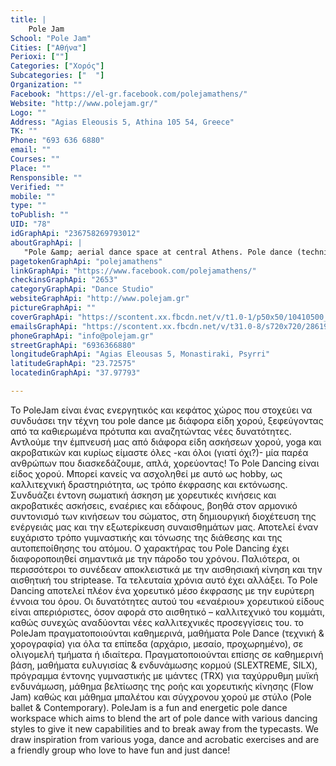 ```yaml
---
title: |
    Pole Jam
School: "Pole Jam"
Cities: ["Αθήνα"]
Perioxi: [""]
Categories: ["Χορός"]
Subcategories: ["  "]
Organization: ""
Facebook: "https://el-gr.facebook.com/polejamathens/"
Website: "http://www.polejam.gr/"
Logo: ""
Address: "Agias Eleousis 5, Athina 105 54, Greece"
TK: ""
Phone: "693 636 6880"
email: ""
Courses: ""
Place: ""
Rensponsible: ""
Verified: ""
mobile: ""
type: ""
toPublish: ""
UID: "78"
idGraphApi: "236758269793012"
aboutGraphApi: | 
   "Pole &amp; aerial dance space at central Athens. Pole dance (technique/choreo) flexibility, acrobatics, aerial silks/hoop, ballet, contemporary &amp; exotic dance."
pagetokenGraphApi: "polejamathens"
linkGraphApi: "https://www.facebook.com/polejamathens/"
checkinsGraphApi: "2653"
categoryGraphApi: "Dance Studio"
websiteGraphApi: "http://www.polejam.gr"
pictureGraphApi: ""
coverGraphApi: "https://scontent.xx.fbcdn.net/v/t1.0-1/p50x50/10410500_573824869419682_1331685880459124685_n.jpg?oh=85d43141ba92e05483b3abfb616cba51&amp;oe=5B3ACB02"
emailsGraphApi: "https://scontent.xx.fbcdn.net/v/t31.0-8/s720x720/28619363_1232036170265212_5277625453279248129_o.jpg?oh=a1af69b3da32b58d021e8f722292b59a&amp;oe=5B30B31E"
phoneGraphApi: "info@polejam.gr"
streetGraphApi: "6936366880"
longitudeGraphApi: "Agias Eleousas 5, Monastiraki, Psyrri"
latitudeGraphApi: "23.72575"
locatedinGraphApi: "37.97793"

---
```


Το PoleJam είναι ένας ενεργητικός και κεφάτος χώρος που στοχεύει να συνδυάσει την τέχνη του pole dance με διάφορα είδη χορού, ξεφεύγοντας από τα καθιερωμένα πρότυπα και αναζητώντας νέες δυνατότητες. Αντλούμε την έμπνευσή μας από διάφορα είδη ασκήσεων χορού, yoga και ακροβατικών και κυρίως είμαστε όλες -και όλοι (γιατί όχι?)- μία παρέα ανθρώπων που διασκεδάζουμε, απλά, χορεύοντας! Το Pole Dancing είναι είδος χορού. Μπορεί κανείς να ασχοληθεί με αυτό ως hobby, ως καλλιτεχνική δραστηριότητα, ως τρόπο έκφρασης και εκτόνωσης. Συνδυάζει έντονη σωματική άσκηση με χορευτικές κινήσεις και ακροβατικές ασκήσεις, εναέριες και εδάφους, βοηθά στον αρμονικό συντονισμό των κινήσεων του σώματος, στη δημιουργική διοχέτευση της ενέργειάς μας και την εξωτερίκευση συναισθημάτων μας. Αποτελεί έναν ευχάριστο τρόπο γυμναστικής και τόνωσης της διάθεσης και της αυτοπεποίθησης του ατόμου. Ο χαρακτήρας του Pole Dancing έχει διαφοροποιηθεί σημαντικά με την πάροδο του χρόνου. Παλιότερα, οι περισσότεροι το συνέδεαν αποκλειστικά με την αισθησιακή κίνηση και την αισθητική του striptease. Τα τελευταία χρόνια αυτό έχει αλλάξει. Το Pole Dancing αποτελεί πλέον ένα χορευτικό μέσο έκφρασης με την ευρύτερη έννοια του όρου. Οι δυνατότητες αυτού του «εναέριου» χορευτικού είδους είναι απεριόριστες, όσον αφορά στο αισθητικό – καλλιτεχνικό του κομμάτι, καθώς συνεχώς αναδύονται νέες καλλιτεχνικές προσεγγίσεις του. το PoleJam πραγματοποιούνται καθημερινά, μαθήματα Pole Dance (τεχνική &amp; χορογραφία) για όλα τα επίπεδα (αρχάριο, μεσαίο, προχωρημένο), σε ολιγομελή τμήματα ή ιδιαίτερα. Πραγματοποιούνται επίσης σε καθημερινή βάση, μαθήματα ευλυγισίας &amp; ενδυνάμωσης κορμού (SLEXTREME, SILX), πρόγραμμα έντονης γυμναστικής με ιμάντες (TRX) για ταχύρρυθμη μυϊκή ενδυνάμωση, μάθημα βελτίωσης της ροής και χορευτικής κίνησης (Flow Jam) καθώς και μάθημα μπαλέτου και σύγχρονου χορού με στύλο (Pole ballet &amp; Contemporary). PoleJam is a fun and energetic pole dance workspace which aims to blend the art of pole dance with various dancing styles to give it new capabilities and to break away from the typecasts. We draw inspiration from various yoga, dance and acrobatic exercises and are a friendly group who love to have fun and just dance!

